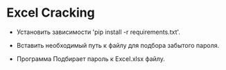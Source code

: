 # Excel Cracking

- Установить зависимости 'pip install -r requirements.txt'.

- Вставить необходимый путь к файлу для подбора забытого пароля.

- Программа Подбирает пароль к Excel.xlsx файлу. 
